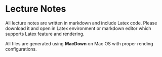 # Lecture Notes

All lecture notes are written in markdown and include Latex code. Please download it and open in Latex environment or markdown editor which supports Latex feature and rendering.

All files are generated using **MacDown** on Mac OS with proper rending configurations.